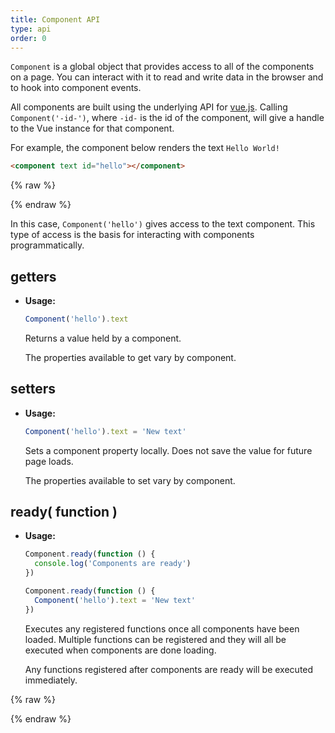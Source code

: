 ```yaml
---
title: Component API
type: api
order: 0
---
```


`Component` is a global object that provides access to all of the components on a page. You can interact with it to read and write data in the browser and to hook into component events.

All components are built using the underlying API for [vue.js](https://vuejs.org). Calling `Component('-id-')`, where `-id-` is the id of the component, will give a handle to the Vue instance for that component.

For example, the component below renders the text `Hello World!`

``` html
<component text id="hello"></component>
```
{% raw %}
<div class="demo">
  <component text id="hello"></component>
</div>
{% endraw %}

In this case, `Component('hello')` gives access to the text component. This type of access is the basis for interacting with components programmatically.

## getters

- **Usage:**

  ``` js
  Component('hello').text
  ```

  Returns a value held by a component.

  The properties available to get vary by component.

## setters

- **Usage:**

  ``` js
  Component('hello').text = 'New text'
  ```

  Sets a component property locally. Does not save the value for future page loads.

  The properties available to set vary by component.

## ready( function )

- **Usage:**

  ``` js
  Component.ready(function () {
    console.log('Components are ready')
  })

  Component.ready(function () {
    Component('hello').text = 'New text'
  })
  ```

  Executes any registered functions once all components have been loaded. Multiple functions can be registered and they will all be executed when components are done loading.

  Any functions registered after components are ready will be executed immediately.

{% raw %}
<!-- Component IO script -->
<script project="component-io-team" src="https://cdn.component.io/v1"></script>
{% endraw %}
